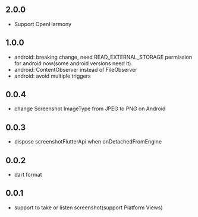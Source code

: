 ## 2.0.0

* Support OpenHarmony

## 1.0.0

* android: breaking change, need READ_EXTERNAL_STORAGE permission for android now(some android versions need it).
* android: ContentObserver instead of FileObserver
* android: avoid multiple triggers

## 0.0.4

* change Screenshot ImageType from JPEG to PNG on Android

## 0.0.3

* dispose screenshotFlutterApi when onDetachedFromEngine

## 0.0.2

* dart format

## 0.0.1

* support to take or listen screenshot(support Platform Views)
